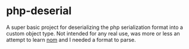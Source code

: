 # php-deserial

A super basic project for deserializing the php serialization format into a custom object type. Not intended for any real use, was more or less an attempt to learn [nom](https://lib.rs/crates/nom) and I needed a format to parse.  
